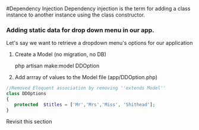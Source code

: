 #Dependency Injection
Dependency injection is the term for adding a class instance to another instance using the class constructor.

### Adding static data for drop down menu in our app.
Let's say we want to retrieve a dropdown menu's options for our application

1. Create a Model (no migration, no DB)

    php artisan make:model DDOption

2.  Add arrray of values to the Model file (app/DDOption.php)
```php
//Removed Eloquent association by removing ''extends Model''
class DDOptions 
{
   protected  $titles = ['Mr','Mrs','Miss', 'Shithead'];
}
```

Revisit this section